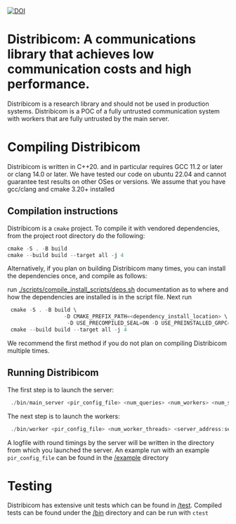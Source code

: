 [![DOI](https://zenodo.org/badge/DOI/10.5281/zenodo.11080231.svg)](https://doi.org/10.5281/zenodo.11080232)

# Distribicom: A communications library that achieves low communication costs and high performance.

Distribicom is a research library and should not be used in production systems. 
Distribicom is a POC of a fully untrusted communication system with workers that are fully untrusted by the main server.

# Compiling Distribicom
Distribicom is written in C++20. and in particular requires GCC 11.2 or later or clang 14.0 or later. We have tested our
code on ubuntu 22.04 and cannot guarantee test results on other OSes or versions. We assume that you have gcc/clang and cmake 3.20+ installed

## Compilation instructions

Distribicom is a ```cmake``` project. To compile it with vendored dependencies, from the project root directory do the following:

```PowerShell
cmake -S . -B build
cmake --build build --target all -j 4
```

Alternatively, if you plan on building Distribicom many times, you can install the dependencies once, and compile as follows:

run [./scripts/compile_install_scripts/deps.sh](/scripts/compile_install_scripts/deps.sh) documentation as to where and how the dependencies are installed is in the script file.
Next run

```PowerShell
 cmake -S . -B build \
                  -D CMAKE_PREFIX_PATH=<dependency_install_location> \
                   -D USE_PRECOMPILED_SEAL=ON -D USE_PREINSTALLED_GRPC=ON
 cmake --build build --target all -j 4
```

We recommend the first method if you do not plan on compiling Distribicom multiple times.

## Running Distribicom

The first step is to launch the server:

```PowerShell
 ./bin/main_server <pir_config_file> <num_queries> <num_workers> <num_server_threads> <your_hostname:port_to_listen_on>
```

The next step is to launch the workers:

```PowerShell
 ./bin/worker <pir_config_file> <num_worker_threads> <server_address:server_listening_port>
```

A logfile with round timings by the server will be written in the directory from which you launched the server. An example run with an example
```pir_config_file``` can be found in the [/example](/example) directory


# Testing
Distribicom has extensive unit tests which can be found in [/test](/test). Compiled tests can be found under the [/bin](/bin) directory and can be run with ```ctest```

